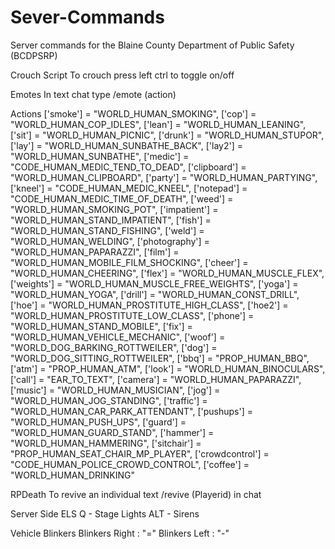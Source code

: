 # Sever-Commands
Server commands for the Blaine County Department of Public Safety (BCDPSRP) 

Crouch Script
To crouch press left ctrl to toggle on/off

Emotes
In text chat type /emote (action)

Actions
['smoke'] = "WORLD_HUMAN_SMOKING",
['cop'] = "WORLD_HUMAN_COP_IDLES",
['lean'] = "WORLD_HUMAN_LEANING",
['sit'] = "WORLD_HUMAN_PICNIC",
['drunk'] = "WORLD_HUMAN_STUPOR",
['lay'] = "WORLD_HUMAN_SUNBATHE_BACK",
['lay2'] = "WORLD_HUMAN_SUNBATHE",
['medic'] = "CODE_HUMAN_MEDIC_TEND_TO_DEAD",
['clipboard'] = "WORLD_HUMAN_CLIPBOARD",
['party'] = "WORLD_HUMAN_PARTYING",
['kneel'] = "CODE_HUMAN_MEDIC_KNEEL",
['notepad'] = "CODE_HUMAN_MEDIC_TIME_OF_DEATH",
['weed'] = "WORLD_HUMAN_SMOKING_POT",
['impatient'] = "WORLD_HUMAN_STAND_IMPATIENT",
['fish'] = "WORLD_HUMAN_STAND_FISHING",
['weld'] = "WORLD_HUMAN_WELDING",
['photography'] = "WORLD_HUMAN_PAPARAZZI",
['film'] = "WORLD_HUMAN_MOBILE_FILM_SHOCKING",
['cheer'] = "WORLD_HUMAN_CHEERING",
['flex'] = "WORLD_HUMAN_MUSCLE_FLEX",
['weights'] = "WORLD_HUMAN_MUSCLE_FREE_WEIGHTS",
['yoga'] = "WORLD_HUMAN_YOGA",
['drill'] = "WORLD_HUMAN_CONST_DRILL",
['hoe'] = "WORLD_HUMAN_PROSTITUTE_HIGH_CLASS",
['hoe2'] = "WORLD_HUMAN_PROSTITUTE_LOW_CLASS",
['phone'] = "WORLD_HUMAN_STAND_MOBILE",
['fix'] = "WORLD_HUMAN_VEHICLE_MECHANIC",
['woof'] = "WORLD_DOG_BARKING_ROTTWEILER",
['dog'] = "WORLD_DOG_SITTING_ROTTWEILER",
['bbq'] = "PROP_HUMAN_BBQ",
['atm'] = "PROP_HUMAN_ATM",
['look'] = "WORLD_HUMAN_BINOCULARS",
['call'] = "EAR_TO_TEXT",
['camera'] = "WORLD_HUMAN_PAPARAZZI",
['music'] = "WORLD_HUMAN_MUSICIAN",
['jog'] = "WORLD_HUMAN_JOG_STANDING",
['traffic'] = "WORLD_HUMAN_CAR_PARK_ATTENDANT",
['pushups'] = "WORLD_HUMAN_PUSH_UPS",
['guard'] = "WORLD_HUMAN_GUARD_STAND",
['hammer'] = "WORLD_HUMAN_HAMMERING",
['sitchair'] = "PROP_HUMAN_SEAT_CHAIR_MP_PLAYER",
['crowdcontrol'] = "CODE_HUMAN_POLICE_CROWD_CONTROL",
['coffee'] = "WORLD_HUMAN_DRINKING"

RPDeath
To revive an individual text /revive (Playerid) in chat

Server Side ELS 
Q - Stage Lights
ALT - Sirens

Vehicle Blinkers 
Blinkers Right : "="
Blinkers Left : "-"
